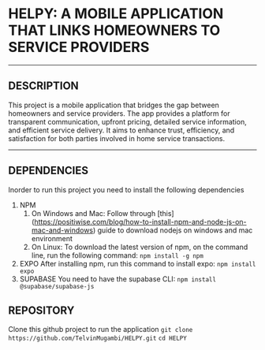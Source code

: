 # HELPY: A MOBILE APPLICATION THAT LINKS HOMEOWNERS TO SERVICE PROVIDERS

___

## DESCRIPTION
This project is a mobile application that bridges the gap between homeowners and service providers. The app provides a platform for transparent communication, upfront pricing, detailed service information, and efficient service delivery. It aims to enhance trust, efficiency, and satisfaction for both parties involved in home service transactions.

___

## DEPENDENCIES
Inorder to run this project you need to install the following dependencies
1. NPM
    1. On Windows and Mac:
        Follow through [this] (https://positiwise.com/blog/how-to-install-npm-and-node-js-on-mac-and-windows) guide to download nodejs on windows and mac environment
    2. On Linux:
        To download the latest version of npm, on the command line, run the following command:
        `npm install -g npm`
2. EXPO
    After installing npm, run this command to install expo:
        `npm install expo`
3. SUPABASE
    You need to have the supabase CLI: 
        `npm install @supabase/supabase-js`

## REPOSITORY
Clone this github project to run the application
    `git clone https://github.com/TelvinMugambi/HELPY.git`
    `cd HELPY`